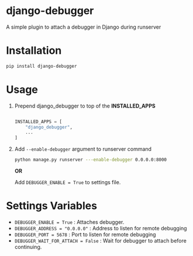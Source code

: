 # django-debugger

A simple plugin to attach a debugger in Django during runserver

# Installation

```bash
pip install django-debugger
```

# Usage

1. Prepend django_debugger to top of the **INSTALLED_APPS**

    ```python

    INSTALLED_APPS = [
        "django_debugger",
        ...
    ]
    ```

2. Add `--enable-debugger` argument to runserver command

    ```bash
    python manage.py runserver ---enable-debugger 0.0.0.0:8000
    ```

    **OR**

    Add `DEBUGGER_ENABLE = True` to settings file.

# Settings Variables

- `DEBUGGER_ENABLE = True` : Attaches debugger.
- `DEBUGGER_ADDRESS = "0.0.0.0"` : Address to listen for remote debugging
- `DEBUGGER_PORT = 5678` : Port to listen for remote debugging
- `DEBUGGER_WAIT_FOR_ATTACH = False` : Wait for debugger to attach before continuing.
